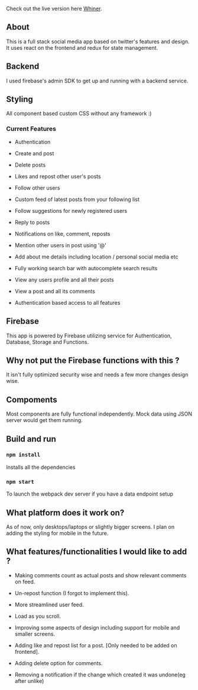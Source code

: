 Check out the live version here [Whiner](https://github.com/facebook/create-react-app).

## About

This is a full stack social media app based on twitter's features and design. It uses react on the frontend and redux for state management.

## Backend

I used firebase's admin SDK to get up and running with a backend service.

## Styling

All component based custom CSS without any framework :)

### Current Features

* Authentication

* Create and post

* Delete posts

* Likes and repost other user's posts

* Follow other users

* Custom feed of latest posts from your following list

* Follow suggestions for newly registered users

* Reply to posts

* Notifications on like, comment, reposts

* Mention other users in post using '@'

* Add about me details including location / personal social media etc

* Fully working search bar with autocomplete search results

* View any users profile and all their posts

* View a post and all its comments

* Authentication based access to all features

## Firebase

This app is powered by Firebase utilizing service for Authentication, Database, Storage and Functions.

## Why not put the Firebase functions with this ?

It isn't fully optimized security wise and needs a few more changes design wise.

## Compoments

Most components are fully functional independently. Mock data using JSON server would get them running.

## Build and run

### `npm install`

Installs all the dependencies

### `npm start`

To launch the webpack dev server if you have a data endpoint setup

## What platform does it work on?

As of now, only desktops/laptops or slightly bigger screens. I plan on adding the styling for mobile in the future.

## What features/functionalities I would like to add ?

* Making comments count as actual posts and show relevant comments  on feed.

* Un-repost function (I forgot to implement this).

* More streamlined user feed.

* Load as you scroll.

* Improving some aspects of design including support for mobile and smaller screens.

* Adding like and repost list for a post. [Only needed to be added on frontend].

* Adding delete option for comments.

* Removing a notification if the change which created it was undone(eg after unlike)